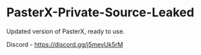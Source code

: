 
# PasterX-Private-Source-Leaked

Updated version of PasterX, ready to use.

Discord - https://discord.gg/j5mevUk5rM
                                                                                               